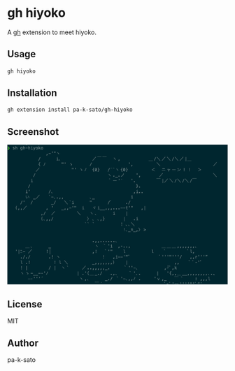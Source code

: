 # gh hiyoko

A [gh](https://github.com/cli/cli) extension to meet hiyoko.

## Usage

```sh
gh hiyoko
```

## Installation

```sh
gh extension install pa-k-sato/gh-hiyoko
```

## Screenshot

![Screenshot](https://raw.githubusercontent.com/pa-k-sato/gh-hiyoko/main/screenshot.png)

## License

MIT

## Author

pa-k-sato
